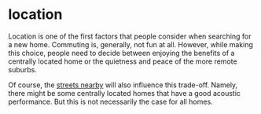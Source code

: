# location

Location is one of the first factors that people
consider when searching for a new home. Commuting is, generally,
not fun at all. However, while making this choice,
people need to decide between enjoying the benefits of a centrally 
located home or the quietness and peace of the more remote suburbs.

Of course, the [streets nearby](code=streets_nearby) will also
influence this trade-off. Namely, there might be some centrally 
located homes that have a good acoustic performance. But this is 
not necessarily the case for all homes.